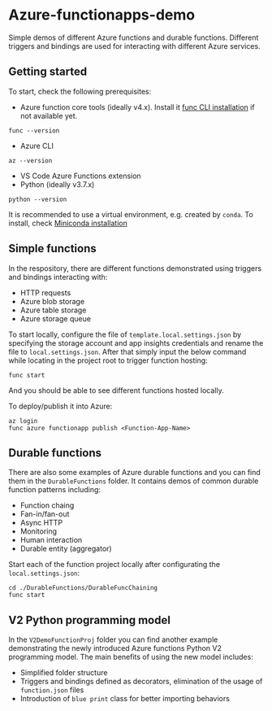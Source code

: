 # Azure-functionapps-demo

Simple demos of different Azure functions and durable functions. Different triggers and bindings are used for interacting with different Azure services. 

## Getting started
To start, check the following prerequisites:
* Azure function core tools (ideally v4.x). Install it  [func CLI installation](https://learn.microsoft.com/en-us/azure/azure-functions/functions-run-local?tabs=v4%2Cmacos%2Ccsharp%2Cportal%2Cbash#install-the-azure-functions-core-tools) if not available yet.
```
func --version
```
* Azure CLI
```
az --version
```
* VS Code Azure Functions extension
* Python (ideally v3.7.x)
```
python --version
```
It is recommended to use a virtual environment, e.g. created by `conda`. To install, check [Miniconda installation](https://docs.conda.io/en/latest/miniconda.html)

## Simple functions
In the respository, there are different functions demonstrated using triggers and bindings interacting with:

* HTTP requests
* Azure blob storage 
* Azure table storage 
* Azure storage queue 

To start locally, configure the file of `template.local.settings.json` by specifying the storage account and app insights credentials and rename the file to `local.settings.json`.
After that simply input the below command while locating in the project root to trigger function hosting:
```
func start
```
And you should be able to see different functions hosted locally.

To deploy/publish it into Azure:
```
az login
func azure functionapp publish <Function-App-Name>
```

## Durable functions

There are also some examples of Azure durable functions and you can find them in the `DurableFunctions` folder. It contains demos of common durable function patterns including:
* Function chaing
* Fan-in/fan-out
* Async HTTP
* Monitoring
* Human interaction
* Durable entity (aggregator)

Start each of the function project locally after configurating the `local.settings.json`:
```
cd ./DurableFunctions/DurableFuncChaining
func start
```

## V2 Python programming model
In the `V2DemoFunctionProj` folder you can find another example demonstrating the newly introduced Azure functions Python V2 programming model. 
The main benefits of using the new model includes:
* Simplified folder structure
* Triggers and bindings defined as decorators, elimination of the usage of `function.json` files
* Introduction of `blue print` class for better importing behaviors